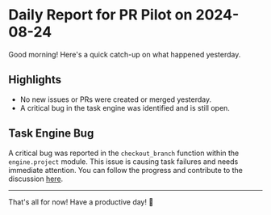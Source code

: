 # Daily Report for PR Pilot on 2024-08-24

Good morning! Here's a quick catch-up on what happened yesterday.

## Highlights
- No new issues or PRs were created or merged yesterday.
- A critical bug in the task engine was identified and is still open.

## Task Engine Bug
A critical bug was reported in the `checkout_branch` function within the `engine.project` module. This issue is causing task failures and needs immediate attention. You can follow the progress and contribute to the discussion [here](https://github.com/PR-Pilot-AI/pr-pilot/issues/217).

---

That's all for now! Have a productive day! 🚀